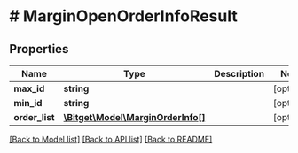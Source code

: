 # # MarginOpenOrderInfoResult

## Properties

Name | Type | Description | Notes
------------ | ------------- | ------------- | -------------
**max_id** | **string** |  | [optional]
**min_id** | **string** |  | [optional]
**order_list** | [**\Bitget\Model\MarginOrderInfo[]**](MarginOrderInfo.md) |  | [optional]

[[Back to Model list]](../../README.md#models) [[Back to API list]](../../README.md#endpoints) [[Back to README]](../../README.md)
